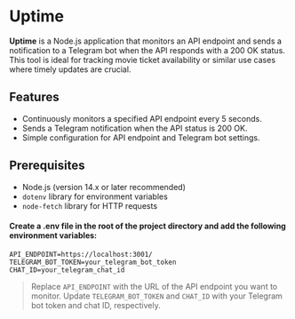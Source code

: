 # Uptime

**Uptime** is a Node.js application that monitors an API endpoint and sends a notification to a Telegram bot when the API responds with a 200 OK status. This tool is ideal for tracking movie ticket availability or similar use cases where timely updates are crucial.

## Features

- Continuously monitors a specified API endpoint every 5 seconds.
- Sends a Telegram notification when the API status is 200 OK.
- Simple configuration for API endpoint and Telegram bot settings.

## Prerequisites

- Node.js (version 14.x or later recommended)
- `dotenv` library for environment variables
- `node-fetch` library for HTTP requests

#### Create a .env file in the root of the project directory and add the following environment variables:

```env
API_ENDPOINT=https://localhost:3001/
TELEGRAM_BOT_TOKEN=your_telegram_bot_token
CHAT_ID=your_telegram_chat_id
```

> Replace `API_ENDPOINT` with the URL of the API endpoint you want to monitor. Update `TELEGRAM_BOT_TOKEN` and `CHAT_ID` with your Telegram bot token and chat ID, respectively.